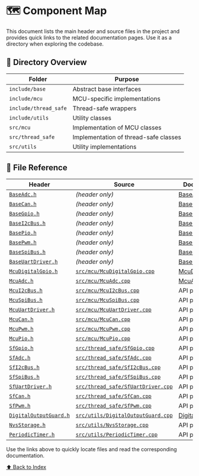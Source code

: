 # 🗺️ Component Map

This document lists the main header and source files in the project and provides quick links to the related documentation pages. Use it as a directory when exploring the codebase.

## 📂 Directory Overview

| Folder | Purpose |
|-------|---------|
| `include/base` | Abstract base interfaces |
| `include/mcu` | MCU-specific implementations |
| `include/thread_safe` | Thread-safe wrappers |
| `include/utils` | Utility classes |
| `src/mcu` | Implementation of MCU classes |
| `src/thread_safe` | Implementation of thread-safe classes |
| `src/utils` | Utility implementations |

## 🔗 File Reference

| Header | Source | Documentation |
|-------|-------|--------------|
| [`BaseAdc.h`](../include/base/BaseAdc.h) | *(header only)* | [BaseAdc](api/BaseAdc.md) |
| [`BaseCan.h`](../include/base/BaseCan.h) | *(header only)* | [BaseCan](api/BaseCan.md) |
| [`BaseGpio.h`](../include/base/BaseGpio.h) | *(header only)* | [BaseGpio](api/BaseGpio.md) |
| [`BaseI2cBus.h`](../include/base/BaseI2cBus.h) | *(header only)* | [BaseI2cBus](api/BaseI2cBus.md) |
| [`BasePio.h`](../include/base/BasePio.h) | *(header only)* | [BasePio](api/BasePio.md) |
| [`BasePwm.h`](../include/base/BasePwm.h) | *(header only)* | [BasePwm](api/BasePwm.md) |
| [`BaseSpiBus.h`](../include/base/BaseSpiBus.h) | *(header only)* | [BaseSpiBus](api/BaseSpiBus.md) |
| [`BaseUartDriver.h`](../include/base/BaseUartDriver.h) | *(header only)* | [BaseUartDriver](api/BaseUartDriver.md) |
| [`McuDigitalGpio.h`](../include/mcu/McuDigitalGpio.h) | [`src/mcu/McuDigitalGpio.cpp`](../src/mcu/McuDigitalGpio.cpp) | [McuDigitalGpio](api/McuDigitalGpio.md) |
| [`McuAdc.h`](../include/mcu/McuAdc.h) | [`src/mcu/McuAdc.cpp`](../src/mcu/McuAdc.cpp) | [McuAdc](api/McuAdc.md) |
| [`McuI2cBus.h`](../include/mcu/McuI2cBus.h) | [`src/mcu/McuI2cBus.cpp`](../src/mcu/McuI2cBus.cpp) | API pending |
| [`McuSpiBus.h`](../include/mcu/McuSpiBus.h) | [`src/mcu/McuSpiBus.cpp`](../src/mcu/McuSpiBus.cpp) | API pending |
| [`McuUartDriver.h`](../include/mcu/McuUartDriver.h) | [`src/mcu/McuUartDriver.cpp`](../src/mcu/McuUartDriver.cpp) | API pending |
| [`McuCan.h`](../include/mcu/McuCan.h) | [`src/mcu/McuCan.cpp`](../src/mcu/McuCan.cpp) | API pending |
| [`McuPwm.h`](../include/mcu/McuPwm.h) | [`src/mcu/McuPwm.cpp`](../src/mcu/McuPwm.cpp) | API pending |
| [`McuPio.h`](../include/mcu/McuPio.h) | [`src/mcu/McuPio.cpp`](../src/mcu/McuPio.cpp) | API pending |
| [`SfGpio.h`](../include/thread_safe/SfGpio.h) | [`src/thread_safe/SfGpio.cpp`](../src/thread_safe/SfGpio.cpp) | API pending |
| [`SfAdc.h`](../include/thread_safe/SfAdc.h) | [`src/thread_safe/SfAdc.cpp`](../src/thread_safe/SfAdc.cpp) | API pending |
| [`SfI2cBus.h`](../include/thread_safe/SfI2cBus.h) | [`src/thread_safe/SfI2cBus.cpp`](../src/thread_safe/SfI2cBus.cpp) | API pending |
| [`SfSpiBus.h`](../include/thread_safe/SfSpiBus.h) | [`src/thread_safe/SfSpiBus.cpp`](../src/thread_safe/SfSpiBus.cpp) | API pending |
| [`SfUartDriver.h`](../include/thread_safe/SfUartDriver.h) | [`src/thread_safe/SfUartDriver.cpp`](../src/thread_safe/SfUartDriver.cpp) | API pending |
| [`SfCan.h`](../include/thread_safe/SfCan.h) | [`src/thread_safe/SfCan.cpp`](../src/thread_safe/SfCan.cpp) | API pending |
| [`SfPwm.h`](../include/thread_safe/SfPwm.h) | [`src/thread_safe/SfPwm.cpp`](../src/thread_safe/SfPwm.cpp) | API pending |
| [`DigitalOutputGuard.h`](../include/utils/DigitalOutputGuard.h) | [`src/utils/DigitalOutputGuard.cpp`](../src/utils/DigitalOutputGuard.cpp) | [DigitalOutputGuard](api/DigitalOutputGuard.md) |
| [`NvsStorage.h`](../include/utils/NvsStorage.h) | [`src/utils/NvsStorage.cpp`](../src/utils/NvsStorage.cpp) | API pending |
| [`PeriodicTimer.h`](../include/utils/PeriodicTimer.h) | [`src/utils/PeriodicTimer.cpp`](../src/utils/PeriodicTimer.cpp) | API pending |

Use the links above to quickly locate files and read the corresponding documentation.

[⬆️ Back to Index](index.md)
